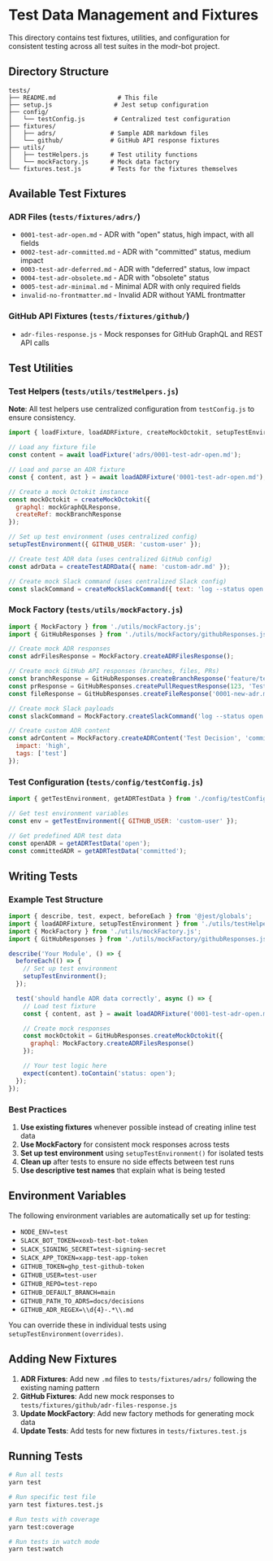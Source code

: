 # Test Data Management and Fixtures

This directory contains test fixtures, utilities, and configuration for consistent testing across all test suites in the modr-bot project.

## Directory Structure

```
tests/
├── README.md                 # This file
├── setup.js                 # Jest setup configuration
├── config/
│   └── testConfig.js        # Centralized test configuration
├── fixtures/
│   ├── adrs/               # Sample ADR markdown files
│   └── github/             # GitHub API response fixtures
├── utils/
│   ├── testHelpers.js      # Test utility functions
│   └── mockFactory.js      # Mock data factory
└── fixtures.test.js        # Tests for the fixtures themselves
```

## Available Test Fixtures

### ADR Files (`tests/fixtures/adrs/`)

- `0001-test-adr-open.md` - ADR with "open" status, high impact, with all fields
- `0002-test-adr-committed.md` - ADR with "committed" status, medium impact
- `0003-test-adr-deferred.md` - ADR with "deferred" status, low impact
- `0004-test-adr-obsolete.md` - ADR with "obsolete" status
- `0005-test-adr-minimal.md` - Minimal ADR with only required fields
- `invalid-no-frontmatter.md` - Invalid ADR without YAML frontmatter

### GitHub API Fixtures (`tests/fixtures/github/`)

- `adr-files-response.js` - Mock responses for GitHub GraphQL and REST API calls

## Test Utilities

### Test Helpers (`tests/utils/testHelpers.js`)

**Note**: All test helpers use centralized configuration from `testConfig.js` to ensure consistency.

```javascript
import { loadFixture, loadADRFixture, createMockOctokit, setupTestEnvironment, createTestADRData, createMockSlackCommand } from './utils/testHelpers.js';

// Load any fixture file
const content = await loadFixture('adrs/0001-test-adr-open.md');

// Load and parse an ADR fixture
const { content, ast } = await loadADRFixture('0001-test-adr-open.md');

// Create a mock Octokit instance
const mockOctokit = createMockOctokit({
  graphql: mockGraphQLResponse,
  createRef: mockBranchResponse
});

// Set up test environment (uses centralized config)
setupTestEnvironment({ GITHUB_USER: 'custom-user' });

// Create test ADR data (uses centralized GitHub config)
const adrData = createTestADRData({ name: 'custom-adr.md' });

// Create mock Slack command (uses centralized Slack config)
const slackCommand = createMockSlackCommand({ text: 'log --status open' });
```

### Mock Factory (`tests/utils/mockFactory.js`)

```javascript
import { MockFactory } from './utils/mockFactory.js';
import { GitHubResponses } from './utils/mockFactory/githubResponses.js';

// Create mock ADR responses
const adrFilesResponse = MockFactory.createADRFilesResponse();

// Create mock GitHub API responses (branches, files, PRs)
const branchResponse = GitHubResponses.createBranchResponse('feature/test');
const prResponse = GitHubResponses.createPullRequestResponse(123, 'Test PR');
const fileResponse = GitHubResponses.createFileResponse('0001-new-adr.md');

// Create mock Slack payloads
const slackCommand = MockFactory.createSlackCommand('log --status open');

// Create custom ADR content
const adrContent = MockFactory.createADRContent('Test Decision', 'committed', {
  impact: 'high',
  tags: ['test']
});
```

### Test Configuration (`tests/config/testConfig.js`)

```javascript
import { getTestEnvironment, getADRTestData } from './config/testConfig.js';

// Get test environment variables
const env = getTestEnvironment({ GITHUB_USER: 'custom-user' });

// Get predefined ADR test data
const openADR = getADRTestData('open');
const committedADR = getADRTestData('committed');
```

## Writing Tests

### Example Test Structure

```javascript
import { describe, test, expect, beforeEach } from '@jest/globals';
import { loadADRFixture, setupTestEnvironment } from './utils/testHelpers.js';
import { MockFactory } from './utils/mockFactory.js';
import { GitHubResponses } from './utils/mockFactory/githubResponses.js';

describe('Your Module', () => {
  beforeEach(() => {
    // Set up test environment
    setupTestEnvironment();
  });

  test('should handle ADR data correctly', async () => {
    // Load test fixture
    const { content, ast } = await loadADRFixture('0001-test-adr-open.md');

    // Create mock responses
    const mockOctokit = GitHubResponses.createMockOctokit({
      graphql: MockFactory.createADRFilesResponse()
    });

    // Your test logic here
    expect(content).toContain('status: open');
  });
});
```

### Best Practices

1. **Use existing fixtures** whenever possible instead of creating inline test data
2. **Use MockFactory** for consistent mock responses across tests
3. **Set up test environment** using `setupTestEnvironment()` for isolated tests
4. **Clean up** after tests to ensure no side effects between test runs
5. **Use descriptive test names** that explain what is being tested

## Environment Variables

The following environment variables are automatically set up for testing:

- `NODE_ENV=test`
- `SLACK_BOT_TOKEN=xoxb-test-bot-token`
- `SLACK_SIGNING_SECRET=test-signing-secret`
- `SLACK_APP_TOKEN=xapp-test-app-token`
- `GITHUB_TOKEN=ghp_test-github-token`
- `GITHUB_USER=test-user`
- `GITHUB_REPO=test-repo`
- `GITHUB_DEFAULT_BRANCH=main`
- `GITHUB_PATH_TO_ADRS=docs/decisions`
- `GITHUB_ADR_REGEX=\\d{4}-.*\\.md`

You can override these in individual tests using `setupTestEnvironment(overrides)`.

## Adding New Fixtures

1. **ADR Fixtures**: Add new `.md` files to `tests/fixtures/adrs/` following the existing naming pattern
2. **GitHub Fixtures**: Add new mock responses to `tests/fixtures/github/adr-files-response.js`
3. **Update MockFactory**: Add new factory methods for generating mock data
4. **Update Tests**: Add tests for new fixtures in `tests/fixtures.test.js`

## Running Tests

```bash
# Run all tests
yarn test

# Run specific test file
yarn test fixtures.test.js

# Run tests with coverage
yarn test:coverage

# Run tests in watch mode
yarn test:watch
```